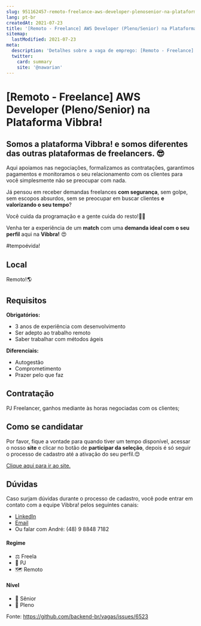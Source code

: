 ```yaml
---
slug: 951162457-remoto-freelance-aws-developer-plenosenior-na-plataforma-vibbra
lang: pt-br
createdAt: 2021-07-23
title: '[Remoto - Freelance] AWS Developer (Pleno/Senior) na Plataforma Vibbra! - Vaga de Emprego'
sitemap:
  lastModified: 2021-07-23
meta:
  description: 'Detalhes sobre a vaga de emprego: [Remoto - Freelance] AWS Developer (Pleno/Senior) na Plataforma Vibbra!'
  twitter:
    card: summary
    site: '@nawarian'
---
```


# [Remoto - Freelance] AWS Developer (Pleno/Senior) na Plataforma Vibbra!

## Somos a plataforma Vibbra! e **somos diferentes** das outras plataformas de **freelancers**. 😎

Aqui apoiamos nas negociações, formalizamos as contratações, garantimos pagamentos e monitoramos o seu relacionamento com os clientes para você simplesmente não se preocupar com nada.

Já pensou em receber demandas freelances **com segurança**, sem golpe, sem escopos absurdos, sem se preocupar em buscar clientes **e valorizando o seu tempo**?

Você cuida da programação e a gente cuida do resto!🤝😊

Venha ter a experiência de um **match** com uma **demanda ideal com o seu perfil** aqui na **Vibbra!** 😍

#tempoévida!

## Local

Remoto!🌎

## Requisitos

**Obrigatórios:**
- 3 anos de experiência com desenvolvimento
- Ser adepto ao trabalho remoto
- Saber trabalhar com métodos ágeis

**Diferenciais:**
- Autogestão
- Comprometimento
- Prazer pelo que faz

## Contratação

PJ Freelancer, ganhos mediante às horas negociadas com os clientes;

## Como se candidatar

Por favor, fique a vontade para quando tiver um tempo disponível, acessar o nosso **site** e clicar no botão de **participar da seleção**, depois é só seguir o processo de cadastro até a ativação do seu perfil.😊

[Clique aqui para ir ao site.](https://bit.ly/3AKVqfs)

## Dúvidas

Caso surjam dúvidas durante o processo de cadastro, você pode entrar em contato com a equipe Vibbra! pelos seguintes canais:

- [LinkedIn](https://www.linkedin.com/in/andremacieln/)
- [Email](andre.nuernberg@vibbra.com.br)
- Ou falar com André: (48) 9 8848 7182

#### Regime
- ⚖️ Freela
- 🤝 PJ
- 🗺️ Remoto

#### Nível
- 👴 Sênior
- 👨 Pleno

Fonte: https://github.com/backend-br/vagas/issues/6523